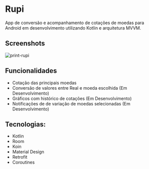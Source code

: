 # Rupi

App de conversão e acompanhamento de cotações de moedas para Android em desenvolvimento utilizando Kotlin e arquitetura MVVM.

## Screenshots

![print-rupi](https://user-images.githubusercontent.com/32485354/104793364-f606c000-5780-11eb-9674-5b98f5928638.png)

## Funcionalidades

- Cotação das principais moedas
- Conversão de valores entre Real e moeda escolhida (Em Desenvolvimento)
- Gráficos com histórico de cotações (Em Desenvolvimento)
- Notificações de de variação de moedas selecionadas (Em Desenvolvimento)

## Tecnologias:

- Kotlin
- Room
- Koin
- Material Design
- Retrofit
- Coroutines





